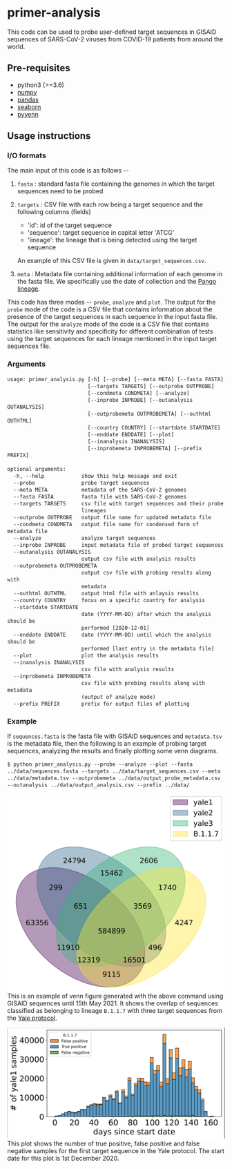 # primer-analysis

This code can be used to probe user-defined target sequences in GISAID sequences of SARS-CoV-2 viruses from COVID-19 patients from around the world.

## Pre-requisites
+ python3 (>=3.6)
+ [numpy](https://numpy.org/doc/)
+ [pandas](https://pandas.pydata.org/pandas-docs/stable/index.html)
+ [seaborn](https://seaborn.pydata.org/)
+ [pyvenn](https://pypi.org/project/venn/)

## Usage instructions

### I/O formats
The main input of this code is as follows --
  1. `fasta` : standard fasta file containing the genomes in which the target sequences need to be probed
  2. `targets` : CSV file with each row being a target sequence and the following columns (fields)
      + 'id': id of the target sequence
      + 'sequence': target sequence in capital letter 'ATCG'
      + 'lineage': the lineage that is being detected using the target sequence
        
     An example of this CSV file is given in `data/target_sequences.csv`.
  3. `meta` : Metadata file containing additional information of each genome in the fasta file. We specifically use the date of collection and the [Pango lineage](https://cov-lineages.org/).

This code has three modes -- `probe`, `analyze` and `plot`.
The output for the `probe` mode of the code is a CSV file that contains information about the presence of the target sequences in each sequence in the input fasta file.
The output for the `analyze` mode of the code is a CSV file that contains statistics like sensitivity and specificity for different combination of tests using the target sequences for each lineage mentioned in the input target sequences file.

### Arguments

    usage: primer_analysis.py [-h] [--probe] [--meta META] [--fasta FASTA]
                              [--targets TARGETS] [--outprobe OUTPROBE]
                              [--condmeta CONDMETA] [--analyze]
                              [--inprobe INPROBE] [--outanalysis OUTANALYSIS]
                              [--outprobemeta OUTPROBEMETA] [--outhtml OUTHTML]
                              [--country COUNTRY] [--startdate STARTDATE]
                              [--enddate ENDDATE] [--plot]
                              [--inanalysis INANALYSIS]
                              [--inprobemeta INPROBEMETA] [--prefix PREFIX]

    optional arguments:
      -h, --help            show this help message and exit
      --probe               probe target sequences
      --meta META           metadata of the SARS-CoV-2 genomes
      --fasta FASTA         fasta file with SARS-CoV-2 genomes
      --targets TARGETS     csv file with target sequences and their probe
                            lineages
      --outprobe OUTPROBE   output file name for updated metadata file
      --condmeta CONDMETA   output file name for condensed form of metadata file
      --analyze             analyze target sequences
      --inprobe INPROBE     input metadata file of probed target sequences
      --outanalysis OUTANALYSIS
                            output csv file with analysis results
      --outprobemeta OUTPROBEMETA
                            output csv file with probing results along with
                            metadata
      --outhtml OUTHTML     output html file with anlaysis results
      --country COUNTRY     focus on a specific country for analysis
      --startdate STARTDATE
                            date (YYYY-MM-DD) after which the analysis should be
                            performed [2020-12-01]
      --enddate ENDDATE     date (YYYY-MM-DD) until which the analysis should be
                            performed [last entry in the metadata file]
      --plot                plot the analysis results
      --inanalysis INANALYSIS
                            csv file with analysis results
      --inprobemeta INPROBEMETA
                            csv file with probing results along with metadata
                            (output of analyze mode)
      --prefix PREFIX       prefix for output files of plotting

### Example    

If `sequences.fasta` is the fasta file with GISAID sequences and `metadata.tsv` is the metadata file, then the following is an example of probing target sequences, analyzing the results and finally plotting some venn diagrams.

    $ python primer_analysis.py --probe --analyze --plot --fasta ../data/sequences.fasta --targets ../data/target_sequences.csv --meta ../data/metadata.tsv --outprobemeta ../data/output_probe_metadata.csv --outanalysis ../data/output_analysis.csv --prefix ../data/

![output_figure1](data/venn_B.1.1.7.png)
This is an example of venn figure generated with the above command using GISAID sequences until 15th May 2021.
It shows the overlap of sequences classified as belonging to lineage `B.1.1.7` with three target sequences from the [Yale protocol](https://www.protocols.io/view/multiplexed-rt-qpcr-to-screen-for-sars-cov-2-b-1-1-br9vm966).

![output_figure2](data/temporal_variation_B.1.1.7_yale1.png)
This plot shows the number of true positive, false positive and false negative samples for the first target sequence in the Yale protocol. The start date for this plot is 1st December 2020.
